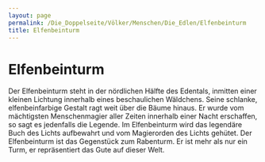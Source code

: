 ```yaml
---
layout: page
permalink: /Die_Doppelseite/Völker/Menschen/Die_Edlen/Elfenbeinturm
title: Elfenbeinturm
---
```


# Elfenbeinturm

Der Elfenbeinturm steht in der nördlichen Hälfte des Edentals, inmitten einer kleinen Lichtung innerhalb eines beschaulichen Wäldchens. Seine schlanke, elfenbeinfarbige Gestalt ragt weit über die Bäume hinaus. Er wurde vom mächtigsten Menschenmagier aller Zeiten innerhalb einer Nacht erschaffen, so sagt es jedenfalls die Legende. Im Elfenbeinturm wird das legendäre Buch des Lichts aufbewahrt und vom Magierorden des Lichts gehütet. Der Elfenbeinturm ist das Gegenstück zum Rabenturm. Er ist mehr als nur ein Turm, er repräsentiert das Gute auf dieser Welt.

